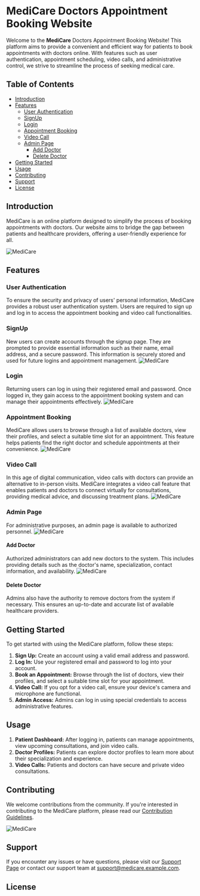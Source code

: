 # MediCare Doctors Appointment Booking Website

Welcome to the **MediCare** Doctors Appointment Booking Website! This platform aims to provide a convenient and efficient way for patients to book appointments with doctors online. With features such as user authentication, appointment scheduling, video calls, and administrative control, we strive to streamline the process of seeking medical care.

## Table of Contents

- [Introduction](#introduction)
- [Features](#features)
  - [User Authentication](#user-authentication)
  - [SignUp](#signup)
  - [Login](#login)
  - [Appointment Booking](#appointment-booking)
  - [Video Call](#video-call)
  - [Admin Page](#admin-page)
    - [Add Doctor](#add-doctor)
    - [Delete Doctor](#delete-doctor)
- [Getting Started](#getting-started)
- [Usage](#usage)
- [Contributing](#contributing)
- [Support](#support)
- [License](#license)

## Introduction

MediCare is an online platform designed to simplify the process of booking appointments with doctors. Our website aims to bridge the gap between patients and healthcare providers, offering a user-friendly experience for all.

![MediCare](https://imgtr.ee/images/2023/08/28/8ffd00ca942b5997eb4872d8675104be.png)

## Features

### User Authentication

To ensure the security and privacy of users' personal information, MediCare provides a robust user authentication system. Users are required to sign up and log in to access the appointment booking and video call functionalities.

### SignUp

New users can create accounts through the signup page. They are prompted to provide essential information such as their name, email address, and a secure password. This information is securely stored and used for future logins and appointment management.
![MediCare](https://imgtr.ee/images/2023/08/28/9bbdf832e129b833ab6229ea991219c0.png)
### Login

Returning users can log in using their registered email and password. Once logged in, they gain access to the appointment booking system and can manage their appointments effectively.
![MediCare](https://imgtr.ee/images/2023/08/28/9bc277a5873fc1fdb534e2e174678250.png)
### Appointment Booking

MediCare allows users to browse through a list of available doctors, view their profiles, and select a suitable time slot for an appointment. This feature helps patients find the right doctor and schedule appointments at their convenience.
![MediCare](https://imgtr.ee/images/2023/08/28/c91e40c7372c3e717c2abce4dcf2dd3c.png)
### Video Call

In this age of digital communication, video calls with doctors can provide an alternative to in-person visits. MediCare integrates a video call feature that enables patients and doctors to connect virtually for consultations, providing medical advice, and discussing treatment plans.
![MediCare](https://imgtr.ee/images/2023/08/28/456b9e2763d796f56684fb332f3c339c.png)
### Admin Page

For administrative purposes, an admin page is available to authorized personnel.
![MediCare](https://imgtr.ee/images/2023/08/28/6e4fe1521235b79354dfa7144cdeae23.png)
#### Add Doctor

Authorized administrators can add new doctors to the system. This includes providing details such as the doctor's name, specialization, contact information, and availability.
![MediCare](https://imgtr.ee/images/2023/08/28/5ad47f6109ef5ee52868438c9f6dc1fe.png)
#### Delete Doctor

Admins also have the authority to remove doctors from the system if necessary. This ensures an up-to-date and accurate list of available healthcare providers.

## Getting Started

To get started with using the MediCare platform, follow these steps:

1. **Sign Up:** Create an account using a valid email address and password.
2. **Log In:** Use your registered email and password to log into your account.
3. **Book an Appointment:** Browse through the list of doctors, view their profiles, and select a suitable time slot for your appointment.
4. **Video Call:** If you opt for a video call, ensure your device's camera and microphone are functional.
5. **Admin Access:** Admins can log in using special credentials to access administrative features.

## Usage

1. **Patient Dashboard:** After logging in, patients can manage appointments, view upcoming consultations, and join video calls.
2. **Doctor Profiles:** Patients can explore doctor profiles to learn more about their specialization and experience.
3. **Video Calls:** Patients and doctors can have secure and private video consultations.

## Contributing

We welcome contributions from the community. If you're interested in contributing to the MediCare platform, please read our [Contribution Guidelines](CONTRIBUTING.md).

![MediCare](https://imgtr.ee/images/2023/08/28/c91e40c7372c3e717c2abce4dcf2dd3c.png)

## Support

If you encounter any issues or have questions, please visit our [Support Page](https://medicare-support.example.com) or contact our support team at support@medicare.example.com.

## License

